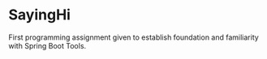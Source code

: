 # SayingHi
First programming assignment given to establish foundation and familiarity with Spring Boot Tools. 
